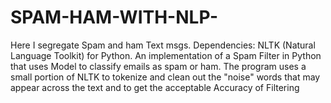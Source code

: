 # SPAM-HAM-WITH-NLP-

Here I segregate Spam and ham Text msgs.
Dependencies: NLTK (Natural Language Toolkit) for Python.
An implementation of a Spam Filter in Python that uses Model to classify emails as spam or ham.
The program uses a small portion of NLTK to tokenize and clean out the "noise" words that may appear across the text and to get the acceptable Accuracy of Filtering 
